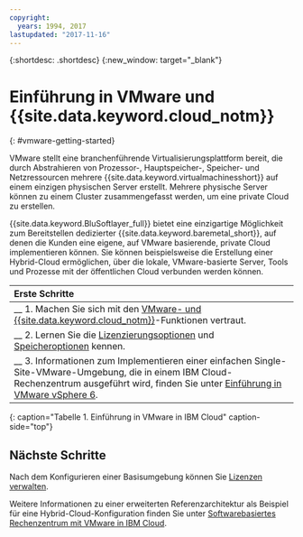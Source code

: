 ```yaml
---
copyright:
  years: 1994, 2017
lastupdated: "2017-11-16"
---
```


{:shortdesc: .shortdesc}
{:new_window: target="_blank"}

# Einführung in VMware und {{site.data.keyword.cloud_notm}}
{: #vmware-getting-started}

VMware stellt eine branchenführende Virtualisierungsplattform bereit, die durch Abstrahieren von Prozessor-, Hauptspeicher-, Speicher- und Netzressourcen mehrere {{site.data.keyword.virtualmachinesshort}} auf einem einzigen physischen Server erstellt. Mehrere physische Server können zu einem Cluster zusammengefasst werden, um eine private Cloud zu erstellen.

{{site.data.keyword.BluSoftlayer_full}} bietet eine einzigartige Möglichkeit zum Bereitstellen dedizierter {{site.data.keyword.baremetal_short}}, auf denen die Kunden eine eigene, auf VMware basierende, private Cloud implementieren können. Sie können beispielsweise die Erstellung einer Hybrid-Cloud ermöglichen, über die lokale, VMware-basierte Server, Tools und Prozesse mit der öffentlichen Cloud verbunden werden können. 

| Erste Schritte  |
|:------------------|
| __ 1. Machen Sie sich mit den [VMware- und {{site.data.keyword.cloud_notm}}](vmware-6-topic-description.html)-Funktionen vertraut. |
| __ 2. Lernen Sie die [Lizenzierungsoptionen](vmware-vsphere-6.html) und [Speicheroptionen](select-storage-option-use-vmware.html) kennen.|
| __ 3. Informationen zum Implementieren einer einfachen Single-Site-VMware-Umgebung, die in einem IBM Cloud-Rechenzentrum ausgeführt wird, finden Sie unter [Einführung in VMware vSphere 6](vmware-vsphere-6-getting-started.html). |
{: caption="Tabelle 1. Einführung in VMware in IBM Cloud" caption-side="top"} 

## Nächste Schritte

Nach dem Konfigurieren einer Basisumgebung können Sie [Lizenzen verwalten](manage-vmware-licenses.html).

Weitere Informationen zu einer erweiterten Referenzarchitektur als Beispiel für eine Hybrid-Cloud-Konfiguration finden Sie unter [Softwarebasiertes Rechenzentrum mit VMware in IBM Cloud](vmware-sddc-ibm-cloud.html).
